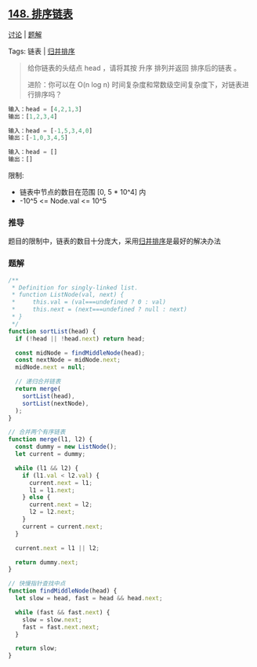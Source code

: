 ## [148. 排序链表](https://leetcode-cn.com/problems/sort-list/)

[讨论](https://leetcode-cn.com/problems/sort-list/comments/) | [题解](https://leetcode-cn.com/problems/sort-list/solution/)

Tags: 链表 | [归并排序](../algorithm/排序/归并排序.md)

> 给你链表的头结点 head ，请将其按 升序 排列并返回 排序后的链表 。
>
> 进阶：你可以在 O(n log n) 时间复杂度和常数级空间复杂度下，对链表进行排序吗？

```js
输入：head = [4,2,1,3]
输出：[1,2,3,4]

输入：head = [-1,5,3,4,0]
输出：[-1,0,3,4,5]

输入：head = []
输出：[]
```

限制:
- 链表中节点的数目在范围 [0, 5 * 10^4] 内
- -10^5 <= Node.val <= 10^5

### 推导
题目的限制中，链表的数目十分庞大，采用[归并排序](../algorithm/排序/归并排序.md)是最好的解决办法

### 题解
```js
/**
 * Definition for singly-linked list.
 * function ListNode(val, next) {
 *     this.val = (val===undefined ? 0 : val)
 *     this.next = (next===undefined ? null : next)
 * }
 */
function sortList(head) {
  if (!head || !head.next) return head;

  const midNode = findMiddleNode(head);
  const nextNode = midNode.next;
  midNode.next = null;

  // 递归合并链表
  return merge(
    sortList(head),
    sortList(nextNode),
  );
}

// 合并两个有序链表
function merge(l1, l2) {
  const dummy = new ListNode();
  let current = dummy;

  while (l1 && l2) {
    if (l1.val < l2.val) {
      current.next = l1;
      l1 = l1.next;
    } else {
      current.next = l2;
      l2 = l2.next;
    }
    current = current.next;
  }

  current.next = l1 || l2;

  return dummy.next;
}

// 快慢指针查找中点
function findMiddleNode(head) {
  let slow = head, fast = head && head.next;

  while (fast && fast.next) {
    slow = slow.next;
    fast = fast.next.next;
  }

  return slow;
}
```
